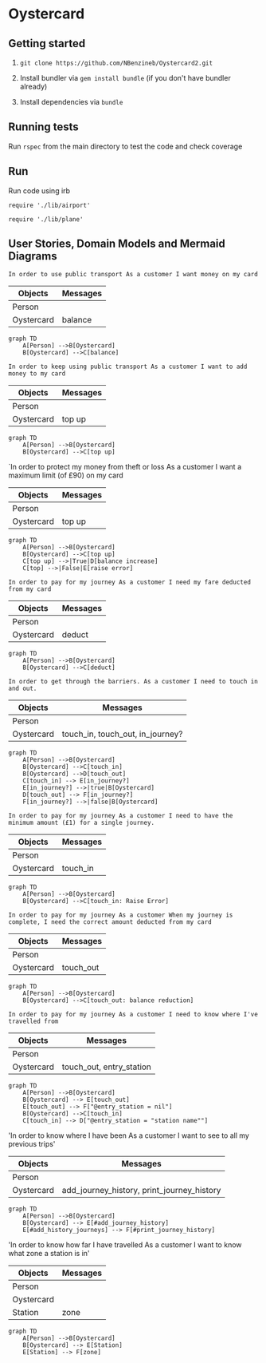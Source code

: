 

# Oystercard

## Getting started

1) `git clone https://github.com/NBenzineb/Oystercard2.git`

2) Install bundler via `gem install bundle` (if you don't have bundler already)

4) Install dependencies via `bundle`

## Running tests

Run `rspec` from the main directory to test the code and check coverage

## Run

Run code using irb

`require './lib/airport'`

`require './lib/plane'`


## User Stories, Domain Models and Mermaid Diagrams

`In order to use public transport
As a customer
I want money on my card`

|  Objects        |  Messages      |
| ----------      | -------------  | 
| Person  |                        |
| Oystercard  |      balance    |

```mermaid
graph TD
    A[Person] -->B[Oystercard]
    B[Oystercard] -->C[balance]
```

`In order to keep using public transport
As a customer
I want to add money to my card`

|  Objects        |  Messages      |
| ----------      | -------------  | 
| Person  |                        |
| Oystercard  |      top up    |

```mermaid
graph TD
    A[Person] -->B[Oystercard]
    B[Oystercard] -->C[top up]
```

`In order to protect my money from theft or loss
As a customer
I want a maximum limit (of £90) on my card

|  Objects        |  Messages      |
| ----------      | -------------  | 
| Person  |                        |
| Oystercard  |      top up   |

```mermaid
graph TD
    A[Person] -->B[Oystercard]
    B[Oystercard] -->C[top up]
    C[top up] -->|True|D[balance increase]
    C[top] -->|False|E[raise error]
```


`In order to pay for my journey
As a customer
I need my fare deducted from my card`

|  Objects        |  Messages      |
| ----------      | -------------  | 
| Person  |                        |
| Oystercard  |      deduct   |

```mermaid
graph TD
    A[Person] -->B[Oystercard]
    B[Oystercard] -->C[deduct]
```

`In order to get through the barriers.
As a customer
I need to touch in and out.`


|  Objects        |  Messages      |
| ----------      | -------------  | 
| Person  |                        |
| Oystercard  |      touch_in, touch_out, in_journey?   |

```mermaid
graph TD
    A[Person] -->B[Oystercard]
    B[Oystercard] -->C[touch_in]
    B[Oystercard] -->D[touch_out]
    C[touch_in] --> E[in_journey?]
    E[in_journey?] -->|true|B[Oystercard]
    D[touch_out] --> F[in_journey?]
    F[in_journey?] -->|false|B[Oystercard]
```

`In order to pay for my journey
As a customer
I need to have the minimum amount (£1) for a single journey.`


|  Objects        |  Messages      |
| ----------      | -------------  | 
| Person  |                        |
| Oystercard  |      touch_in      |

```mermaid
graph TD
    A[Person] -->B[Oystercard]
    B[Oystercard] -->C[touch_in: Raise Error]
```

`In order to pay for my journey
As a customer
When my journey is complete, I need the correct amount deducted from my card`


|  Objects        |  Messages      |
| ----------      | -------------  | 
| Person  |                        |
| Oystercard  |      touch_out      |

```mermaid
graph TD
    A[Person] -->B[Oystercard]
    B[Oystercard] -->C[touch_out: balance reduction]
```

`In order to pay for my journey
As a customer
I need to know where I've travelled from`

|  Objects        |  Messages      |
| ----------      | -------------  | 
| Person  |                        |
| Oystercard  |      touch_out, entry_station      |

```mermaid
graph TD
    A[Person] -->B[Oystercard]
    B[Oystercard] --> E[touch_out]
    E[touch_out] --> F["@entry_station = nil"]
    B[Oystercard] -->C[touch_in]
    C[touch_in] --> D["@entry_station = "station name""]
```


'In order to know where I have been
As a customer
I want to see to all my previous trips'

|  Objects        |  Messages      |
| ----------      | -------------  | 
| Person  |                        |
| Oystercard  |  add_journey_history, print_journey_history |

```mermaid
graph TD
    A[Person] -->B[Oystercard]
    B[Oystercard] --> E[#add_journey_history]
    E[#add_history_journeys] --> F[#print_journey_history]
```


'In order to know how far I have travelled
As a customer
I want to know what zone a station is in'

|  Objects        |  Messages      |
| ----------      | -------------  | 
| Person  |                        |
| Oystercard  |                    |
| Station  |     zone               |

```mermaid
graph TD
    A[Person] -->B[Oystercard]
    B[Oystercard] --> E[Station]
    E[Station] --> F[zone]
```
